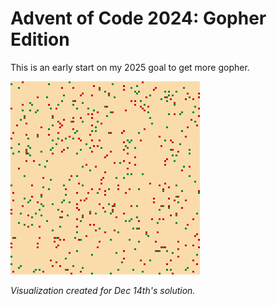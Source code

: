 # Advent of Code 2024: Gopher Edition

This is an early start on my 2025 goal to get more gopher.

![logo](https://github.com/ericghara/aoc-2024/raw/master/14/day_14.gif)

*Visualization created for Dec 14th's solution.*
